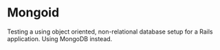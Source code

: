 # Mongoid

Testing a using object oriented, non-relational database setup for a Rails application. Using MongoDB instead. 
